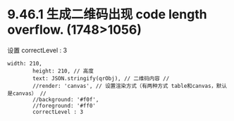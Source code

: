 # 9.46.1 生成二维码出现 code length overflow. (1748>1056)




设置 correctLevel : 3

```
width: 210,
        height: 210, // 高度
        text: JSON.stringify(qrObj), // 二维码内容 //
        //render: 'canvas', // 设置渲染方式（有两种方式 table和canvas，默认是canvas） //
        //background: '#f0f',
        //foreground: '#ff0'
        correctLevel : 3
```
